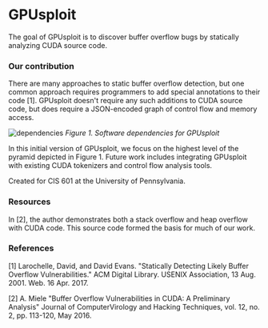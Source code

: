 # GPUsploit

The goal of GPUsploit is to discover buffer overflow bugs by statically analyzing CUDA source code. 

### Our contribution

There are many approaches to static buffer overflow detection, but one common approach requires programmers to add special annotations to their code [1]. GPUsploit doesn't require any such additions to CUDA source code, but does require a JSON-encoded graph of control flow and memory access. 

![dependencies](http://i.imgur.com/ByTtK0H.png "dependencies")
*Figure 1. Software dependencies for GPUsploit*

In this initial version of GPUsploit, we focus on the highest level of the pyramid depicted in Figure 1. Future work includes integrating GPUsploit with existing CUDA tokenizers and control flow analysis tools.


Created for CIS 601 at the University of Pennsylvania.

### Resources

In [2], the author demonstrates both a stack overflow and heap overflow with CUDA code. This source code formed the basis for much of our work. 

### References

[1] Larochelle, David, and David Evans. "Statically Detecting Likely Buffer Overflow Vulnerabilities." ACM Digital Library. USENIX Association, 13 Aug. 2001. Web. 16 Apr. 2017.

[2] A. Miele  "Buffer Overflow Vulnerabilities in CUDA: A Preliminary Analysis" Journal of ComputerVirology and Hacking Techniques, vol. 12, no. 2, pp. 113-120, May 2016.
